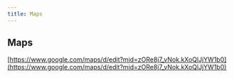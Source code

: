 ```yaml
---
title: Maps
---
```



## Maps

[https://www.google.com/maps/d/edit?mid=zORe8j7_vNok.kXoQlJjYW1b0](https://www.google.com/maps/d/edit?mid=zORe8j7_vNok.kXoQlJjYW1b0)
